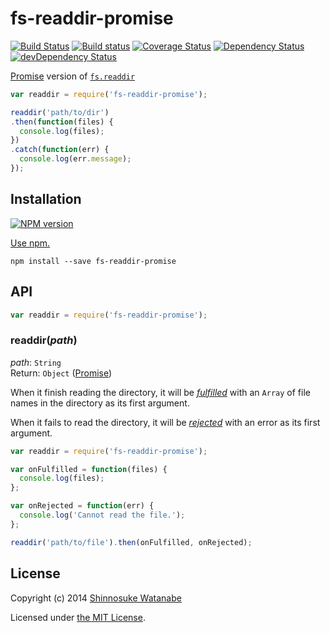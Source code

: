 # fs-readdir-promise 

[![Build Status](https://travis-ci.org/shinnn/fs-readdir-promise.svg?branch=master)](https://travis-ci.org/shinnn/fs-readdir-promise)
[![Build status](https://ci.appveyor.com/api/projects/status/5sacvq0w9x7mwkwd)](https://ci.appveyor.com/project/ShinnosukeWatanabe/fs-readdir-promise)
[![Coverage Status](https://img.shields.io/coveralls/shinnn/fs-readdir-promise.svg)](https://coveralls.io/r/shinnn/fs-readdir-promise)
[![Dependency Status](https://david-dm.org/shinnn/fs-readdir-promise.svg)](https://david-dm.org/shinnn/fs-readdir-promise)
[![devDependency Status](https://david-dm.org/shinnn/fs-readdir-promise/dev-status.svg)](https://david-dm.org/shinnn/fs-readdir-promise#info=devDependencies)

[Promise] version of [`fs.readdir`](http://nodejs.org/api/fs.html#fs_fs_readdir_path_callback)

```javascript
var readdir = require('fs-readdir-promise');

readdir('path/to/dir')
.then(function(files) {
  console.log(files);
})
.catch(function(err) {
  console.log(err.message);
});
```

## Installation

[![NPM version](https://badge.fury.io/js/fs-readdir-promise.svg)](http://badge.fury.io/js/fs-readdir-promise)

[Use npm.](https://www.npmjs.org/doc/cli/npm-install.html)

```
npm install --save fs-readdir-promise
```

## API

```javascript
var readdir = require('fs-readdir-promise');
```

### readdir(*path*)

*path*: `String`  
Return: `Object` ([Promise])

When it finish reading the directory, it will be [*fulfilled*](http://promisesaplus.com/#point-26) with an `Array` of file names in the directory as its first argument.

When it fails to read the directory, it will be [*rejected*](http://promisesaplus.com/#point-30) with an error as its first argument.

```javascript
var readdir = require('fs-readdir-promise');

var onFulfilled = function(files) {
  console.log(files);
};

var onRejected = function(err) {
  console.log('Cannot read the file.');
};

readdir('path/to/file').then(onFulfilled, onRejected);
```

## License

Copyright (c) 2014 [Shinnosuke Watanabe](https://github.com/shinnn)

Licensed under [the MIT License](./LICENSE).

[fsreaddir]: http://nodejs.org/api/fs.html#fs_fs_readdir_path_callback
[Promise]: http://promisesaplus.com/

